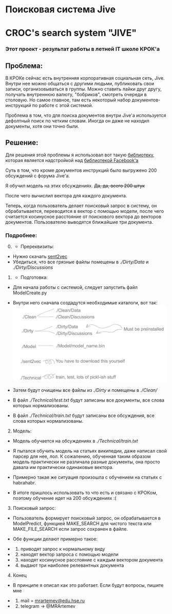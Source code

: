# Поисковая система Jive
# CROC's search system "JIVE"


### Этот проект - результат работы в летней IT школе КРОК'a 

## Проблема:

В КРОКе сейчас есть внутренняя корпоративная социальная сеть, Jive. Внутри нее можно общаться с другими людьми, публиковать свои записи, организовываться в группы. Можно ставить лайки друг другу, получать внутреннюю валюту, "бобриков", смотреть очереди в столовую. Но самое главное, там есть некоторый набор документов-инструкций по работе с этой системой. 


Проблема в том, что для поиска документов внутри Jive'а используется дефолтный поиск по четким словам. Иногда он даже не находил документы, хотя они точно были.

## Решение:

Для решения этой проблемы я использовал вот такую [библиотеку](https://github.com/epfml/sent2vec "sent2vec"), которая является надстройкой над [библиотекой Facebook'a](https://github.com/facebookresearch/fastText "fastText")

Суть в том, что кроме документов инструкций было выгружено 200 обсуждений с форума Jive'a. 

Я обучил модель на этих обсуждениях. ~~Да, да, всего 200 штук~~ 

После чего вычислил вектора для каждого документа.

Теперь, когда пользователь делает поисковый запрос в систему, он обрабатывается, переводится в вектор с помощью модели, после чего считается косинусное расстояние от поискового вектора до векторов документов. Пользователю выводятся ближайшие три документа.

### Подробнее:

0. * Пререквизиты:

* Нужно скачать [sent2vec](https://github.com/epfml/sent2vec "sent2vec")
* Убедиться, что все грязные файлы помещены в *./Dirty/Data* и *./Dirty/Discussions*


1. * Подготовка:

* Для начала работы с системой, следует запустить файл ModelCreate.py

* Внутри него сначала создадутся необходимые каталоги, вот так: ![file structure](https://github.com/MaximArtemev/Croc_search_module/blob/master/File%20structure.png?raw=true)

* Затем будут очищены все файлы из *./Dirty* и помещены в *./Clean/*

* В файл *./Technical/test.txt* будут записаны все документы, все слова которых нормализованы. 

* В файл *./Technical/train.txt* будут записаны все обсуждения, все слова которых нормализованы.

2. Модель:

* Модель обучается на обсуждениях в *./Technical/train.txt* 

* Я пытался обучить модель на статьях википедии, даже написал свой парсер для нее, лол. К сожалению, обученная таким образом модель практически не различала разные документы, она просто давала им практически одинаковые вектора.

* Примерно такая же ситуация произошла с обучением на статьях с habrahabr. 

* В итоге пришлось использовать то что есть и связано с КРОКом, поэтому обучение идет на 200 обсуждениях :(

3. Поисковый запрос:

* Пользователь формирует поисковый запрос, он обрабатывается в ModelPredict, функцией MAKE_SEARCH для чистого текста или MAKE_FILE_SEARCH если запрос сохранен в файле.

* Обе функции делают примерно такое:

* 1. приводят запрос к нормальному виду
* 2. находят вектор запроса с помощью модели
* 3. находят косинусное расстояние с каждым вектором документа
* 4. выдают три наиболее релевантных документа

4. Конец

* В принципе я описал как это работает. Если будут вопросы, пишите мне

* 1. mail = mrartemev@edu.hse.ru
* 2. telegram -> @MRArtemev



